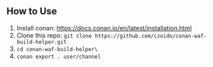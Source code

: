## How to Use

1. Install conan: https://docs.conan.io/en/latest/installation.html
2. Clone this repo: `git clone https://github.com/czoido/conan-waf-build-helper.git`
3. `cd conan-waf-build-helper\`
4. `conan export . user/channel`
